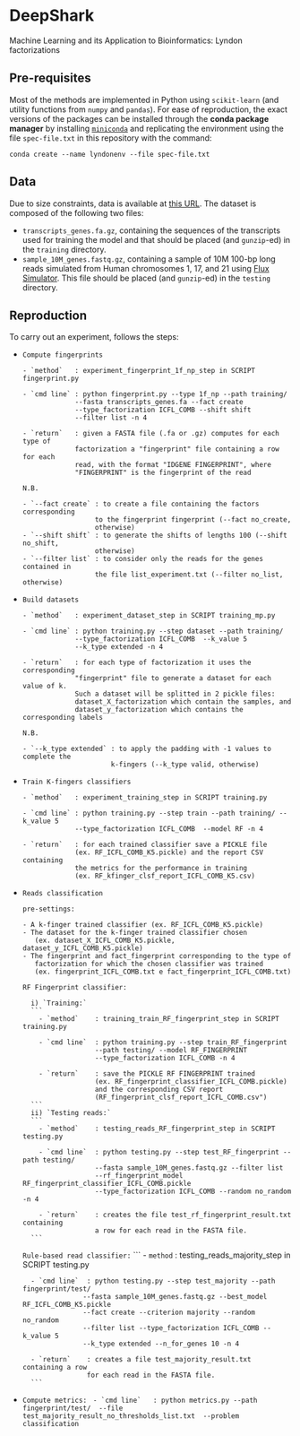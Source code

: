 # DeepShark
Machine Learning and its Application to Bioinformatics: Lyndon factorizations

## Pre-requisites

Most of the methods are implemented in Python using `scikit-learn` (and utility
functions from `numpy` and `pandas`).
For ease of reproduction, the exact versions of the packages can be installed
through the **conda package manager** by installing
[`miniconda`](https://docs.conda.io/en/latest/miniconda.html) and replicating
the environment using the file `spec-file.txt` in this repository with the
command:

```
conda create --name lyndonenv --file spec-file.txt
```

## Data

Due to size constraints, data is available at [this
URL](https://drive.google.com/drive/folders/1_E-wKUA6PNSMqIa2jBGyFMiak4ilDsK3).
The dataset is composed of the following two files:

- `transcripts_genes.fa.gz`, containing the sequences of the transcripts used
  for training the model and that should be placed (and `gunzip`-ed) in the
  `training` directory.
- `sample_10M_genes.fastq.gz`, containing a sample of 10M 100-bp long reads
  simulated from Human chromosomes 1, 17, and 21 using [Flux
  Simulator](https://dx.doi.org/10.1093/nar/gks666). This file should be placed
  (and `gunzip`-ed) in the `testing` directory.


## Reproduction

To carry out an experiment, follows the steps:

- `Compute fingerprints` 
    ```
    - `method`   : experiment_fingerprint_1f_np_step in SCRIPT fingerprint.py

    - `cmd line` : python fingerprint.py --type 1f_np --path training/ 
                 --fasta transcripts_genes.fa --fact create 
                 --type_factorization ICFL_COMB --shift shift 
                 --filter list -n 4

    - `return`   : given a FASTA file (.fa or .gz) computes for each type of 
                 factorization a "fingerprint" file containing a row for each 
                 read, with the format "IDGENE FINGERPRINT", where 
                 "FINGERPRINT" is the fingerprint of the read
    ```
    
    `N.B.`
    ```
    - `--fact create` : to create a file containing the factors corresponding 
                      to the fingerprint fingerprint (--fact no_create, 
                      otherwise)
    - `--shift shift` : to generate the shifts of lengths 100 (--shift no_shift, 
                      otherwise)
    - `--filter list` : to consider only the reads for the genes contained in 
                      the file list_experiment.txt (--filter no_list, otherwise)
    ```

- `Build datasets`
    ```
    - `method`   : experiment_dataset_step in SCRIPT training_mp.py

    - `cmd line` : python training.py --step dataset --path training/ 
                 --type_factorization ICFL_COMB  --k_value 5
                 --k_type extended -n 4

    - `return`   : for each type of factorization it uses the corresponding 
                 "fingerprint" file to generate a dataset for each value of k. 
                 Such a dataset will be splitted in 2 pickle files: 
                 dataset_X_factorization which contain the samples, and 
                 dataset_y_factorization which contains the corresponding labels
    ```
    
    `N.B.`
    ```
    - `--k_type extended` : to apply the padding with -1 values to complete the 
                          k-fingers (--k_type valid, otherwise)
    ```

- `Train K-fingers classifiers`
    ```
    - `method`   : experiment_training_step in SCRIPT training.py

    - `cmd line` : python training.py --step train --path training/ --k_value 5
                 --type_factorization ICFL_COMB  --model RF -n 4

    - `return`   : for each trained classifier save a PICKLE file 
                 (ex. RF_ICFL_COMB_K5.pickle) and the report CSV containing 
                 the metrics for the performance in training 
                 (ex. RF_kfinger_clsf_report_ICFL_COMB_K5.csv)
    ```

- `Reads classification`

    `pre-settings:`
    ```
    - A k-finger trained classifier (ex. RF_ICFL_COMB_K5.pickle)
    - The dataset for the k-finger trained classifier chosen 
       (ex. dataset_X_ICFL_COMB_K5.pickle, dataset_y_ICFL_COMB_K5.pickle)
    - The fingerprint and fact_fingerprint corresponding to the type of 
       factorization for which the chosen classifier was trained 
       (ex. fingerprint_ICFL_COMB.txt e fact_fingerprint_ICFL_COMB.txt)
    ```
        
    `RF Fingerprint classifier:` 
        
        i) `Training:`
        ```
          - `method`    : training_train_RF_fingerprint_step in SCRIPT training.py

          - `cmd line`  : python training.py --step train_RF_fingerprint 
                        --path testing/ --model RF_FINGERPRINT
                        --type_factorization ICFL_COMB -n 4

          - `return`    : save the PICKLE RF FINGERPRINT trained 
                        (ex. RF_fingerprint_classifier_ICFL_COMB.pickle)
                        and the corresponding CSV report 
                        (RF_fingerprint_clsf_report_ICFL_COMB.csv")
        ```    
        ii) `Testing reads:`
        ``` 
          - `method`    : testing_reads_RF_fingerprint_step in SCRIPT testing.py

          - `cmd line`  : python testing.py --step test_RF_fingerprint --path testing/ 
                        --fasta sample_10M_genes.fastq.gz --filter list
                        --rf_fingerprint_model RF_fingerprint_classifier_ICFL_COMB.pickle  
                        --type_factorization ICFL_COMB --random no_random -n 4

          - `return`    : creates the file test_rf_fingerprint_result.txt containing 
                        a row for each read in the FASTA file. 
        ```
        
    `Rule-based read classifier:`
        ```
        - `method`    : testing_reads_majority_step in SCRIPT testing.py

        - `cmd line`  : python testing.py --step test_majority --path fingerprint/test/ 
                     --fasta sample_10M_genes.fastq.gz --best_model RF_ICFL_COMB_K5.pickle 
                     --fact create --criterion majority --random no_random
                     --filter list --type_factorization ICFL_COMB --k_value 5 
                     --k_type extended --n_for_genes 10 -n 4

        - `return`    : creates a file test_majority_result.txt containing a row 
                      for each read in the FASTA file. 
        ```

- `Compute metrics:`
       ``` 
       - `cmd line`   : python metrics.py --path fingerprint/test/ 
                      --file test_majority_result_no_thresholds_list.txt 
                      --problem classification
       ```
